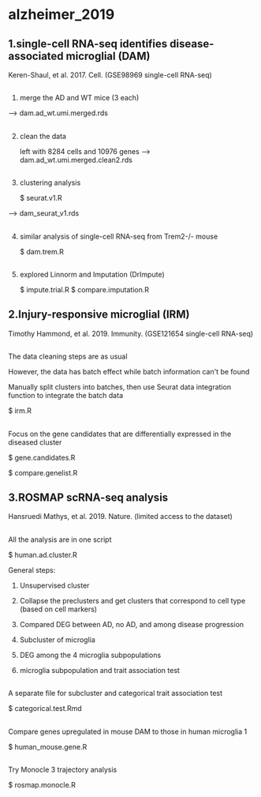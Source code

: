 # alzheimer_2019

##


## 1.single-cell RNA-seq identifies disease-associated microglial (DAM)

Keren-Shaul, et al. 2017. Cell. (GSE98969 single-cell RNA-seq)

##

1) merge the AD and WT mice (3 each)

  --> dam.ad_wt.umi.merged.rds
##
2) clean the data

   left with 8284 cells and 10976 genes
  --> dam.ad_wt.umi.merged.clean2.rds
##
3) clustering analysis

   $ seurat.v1.R
   
  --> dam_seurat_v1.rds
  
##
4) similar analysis of single-cell RNA-seq from Trem2-/- mouse

   $ dam.trem.R
##
5) explored Linnorm and Imputation (DrImpute)

   $ impute.trial.R
   $ compare.imputation.R


##


## 2.Injury-responsive microglial (IRM)

Timothy Hammond, et al. 2019. Immunity. (GSE121654 single-cell RNA-seq)

##

The data cleaning steps are as usual

However, the data has batch effect while batch information can't be found

Manually split clusters into batches, then use Seurat data integration function to integrate the batch data

$ irm.R

##

Focus on the gene candidates that are differentially expressed in the diseased cluster

$ gene.candidates.R

$ compare.genelist.R

## 3.ROSMAP scRNA-seq analysis

Hansruedi Mathys, et al. 2019. Nature. (limited access to the dataset)

##
All the analysis are in one script

$ human.ad.cluster.R

General steps:

1) Unsupervised cluster

2) Collapse the preclusters and get clusters that correspond to cell type (based on cell markers)

3) Compared DEG between AD, no AD, and among disease progression

4) Subcluster of microglia

5) DEG among the 4 microglia subpopulations

5) microglia subpopulation and trait association test

##
A separate file for subcluster and categorical trait association test

$ categorical.test.Rmd

##
Compare genes upregulated in mouse DAM to those in human microglia 1 

$ human_mouse.gene.R

##
Try Monocle 3 trajectory analysis

$ rosmap.monocle.R
